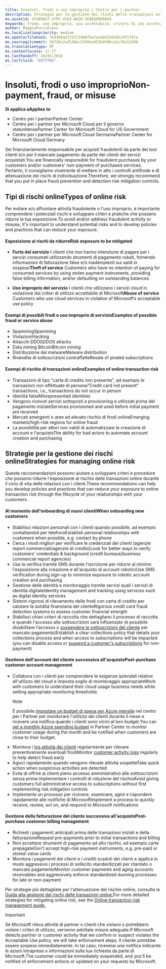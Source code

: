 ```yaml
---
title: Insoluti, frodi o uso improprio | Centro per i partner
description: Strategie per la gestione dei rischi delle transazioni online, compreso il mancato pagamento da parte del cliente per beni e servizi e l'attività fraudolenta o l'uso improprio.
ms.assetid: 2F4B9A27-37FF-41E4-8A26-5EAE88DD8A49
keywords: frode, uso improprio, uso accettabile, criteri di uso accettabile, mancato pagamento, il cliente non pagherà la fattura, rischio online, furto di servizio, abuso di servizio, sospensione di una sottoscrizione,
author: MaggiePucciEvans
ms.localizationpriority: medium
ms.openlocfilehash: 7e9184a47c5f12900f9a7acb0d33d5d5c9f1f4fa
ms.sourcegitcommit: 5b720c2ad126ec52564ad5264596ca1cf6a12489
ms.translationtype: MT
ms.contentlocale: it-IT
ms.lasthandoff: 10/05/2018
ms.locfileid: "4377703"
---
```

# <a name="non-payment-fraud-or-misuse"></a><span data-ttu-id="ecf98-104">Insoluti, frodi o uso improprio</span><span class="sxs-lookup"><span data-stu-id="ecf98-104">Non-payment, fraud, or misuse</span></span>

**<span data-ttu-id="ecf98-105">Si applica a</span><span class="sxs-lookup"><span data-stu-id="ecf98-105">Applies to</span></span>**

-  <span data-ttu-id="ecf98-106">Centro per i partner</span><span class="sxs-lookup"><span data-stu-id="ecf98-106">Partner Center</span></span>
-  <span data-ttu-id="ecf98-107">Centro per i partner per Microsoft Cloud per il governo statunitense</span><span class="sxs-lookup"><span data-stu-id="ecf98-107">Partner Center for Microsoft Cloud for US Government</span></span>
-  <span data-ttu-id="ecf98-108">Centro per i partner per Microsoft Cloud Germania</span><span class="sxs-lookup"><span data-stu-id="ecf98-108">Partner Center for Microsoft Cloud Germany</span></span>

<span data-ttu-id="ecf98-109">Sei finanziariamente responsabile per acquisti fraudolenti da parte dei tuoi clienti e/o per il mancato pagamento da parte dei clienti dei servizi acquistati.</span><span class="sxs-lookup"><span data-stu-id="ecf98-109">You are financially responsible for fraudulent purchases by your customers and/or customers' non-payment of purchased services.</span></span> <span data-ttu-id="ecf98-110">Pertanto, ti consigliamo vivamente di mettere in atto i controlli antifrode e di attenuazione dei rischi di individuazione.</span><span class="sxs-lookup"><span data-stu-id="ecf98-110">Therefore, we strongly recommend that you put in place fraud prevention and detection risk mitigation controls.</span></span>

## <a name="types-of-online-risk"></a><span data-ttu-id="ecf98-111">Tipi di rischi online</span><span class="sxs-lookup"><span data-stu-id="ecf98-111">Types of online risk</span></span>

<span data-ttu-id="ecf98-112">Per evitare e/o affrontare attività fraudolente o l'uso improprio, è importante comprendere i potenziali rischi e sviluppare criteri e pratiche che possano ridurre la tua esposizione.</span><span class="sxs-lookup"><span data-stu-id="ecf98-112">To avoid and/or address fraudulent activity or misuse, it's important to understand potential risks and to develop policies and practices that can reduce your exposure.</span></span>

#### <a name="risk-exposure-to-be-mitigated"></a><span data-ttu-id="ecf98-113">Esposizione ai rischi da ridurre</span><span class="sxs-lookup"><span data-stu-id="ecf98-113">Risk exposure to be mitigated</span></span>

- <span data-ttu-id="ecf98-114">**Furto del servizio** I clienti che non hanno intenzione di pagare per i servizi consumati utilizzando strumenti di pagamento rubati, fornendo informazioni di fatturazione false e/o inadempienti sui saldi in sospeso</span><span class="sxs-lookup"><span data-stu-id="ecf98-114">**Theft of service** Customers who have no intention of paying for consumed services by using stolen payment instruments, providing false billing information, and/or defaulting on outstanding balances</span></span>

- <span data-ttu-id="ecf98-115">**Uso improprio del servizio** I clienti che utilizzano i servizi cloud in violazione dei criteri di utilizzo accettabile di Microsoft</span><span class="sxs-lookup"><span data-stu-id="ecf98-115">**Abuse of service** Customers who use cloud services in violation of Microsoft’s acceptable use policy</span></span>

#### <a name="examples-of-possible-fraud-or-service-abuse"></a><span data-ttu-id="ecf98-116">Esempi di possibili frodi o uso improprio di servizio</span><span class="sxs-lookup"><span data-stu-id="ecf98-116">Examples of possible fraud or service abuse</span></span>
- <span data-ttu-id="ecf98-117">Spamming</span><span class="sxs-lookup"><span data-stu-id="ecf98-117">Spamming</span></span>
- <span data-ttu-id="ecf98-118">Violazioni</span><span class="sxs-lookup"><span data-stu-id="ecf98-118">Hacking</span></span>
- <span data-ttu-id="ecf98-119">Attacchi DDOS</span><span class="sxs-lookup"><span data-stu-id="ecf98-119">DDOS attacks</span></span>
- <span data-ttu-id="ecf98-120">Data mining Bitcoin</span><span class="sxs-lookup"><span data-stu-id="ecf98-120">Bitcoin mining</span></span>
- <span data-ttu-id="ecf98-121">Distribuzione del malware</span><span class="sxs-lookup"><span data-stu-id="ecf98-121">Malware distribution</span></span>
- <span data-ttu-id="ecf98-122">Rivendita di sottoscrizioni contraffatte</span><span class="sxs-lookup"><span data-stu-id="ecf98-122">Resale of pirated subscriptions</span></span> 

#### <a name="examples-of-online-transaction-risk"></a><span data-ttu-id="ecf98-123">Esempi di rischio di transazioni online</span><span class="sxs-lookup"><span data-stu-id="ecf98-123">Examples of online transaction risk</span></span>
- <span data-ttu-id="ecf98-124">Transazioni di tipo "carta di credito non presente", ad esempio le transazioni non effettuate di persona</span><span class="sxs-lookup"><span data-stu-id="ecf98-124">"Credit card not present" transactions, i.e., transactions do not occur in person</span></span>
- <span data-ttu-id="ecf98-125">Identità false</span><span class="sxs-lookup"><span data-stu-id="ecf98-125">Misrepresented identities</span></span>
- <span data-ttu-id="ecf98-126">Vengono ricevuti servizi sottoposti a provisioning e utilizzati prima del pagamento iniziale</span><span class="sxs-lookup"><span data-stu-id="ecf98-126">Services provisioned and used before initial payment are received</span></span>
- <span data-ttu-id="ecf98-127">Mercati emergenti o aree ad elevato rischio di frodi online</span><span class="sxs-lookup"><span data-stu-id="ecf98-127">Emerging markets/high-risk regions for online fraud</span></span>
- <span data-ttu-id="ecf98-128">La possibilità per attori non validi di automatizzare la creazione di account e l'acquisto</span><span class="sxs-lookup"><span data-stu-id="ecf98-128">The ability for bad actors to automate account creation and purchasing</span></span>

## <a name="strategies-for-managing-online-risk"></a><span data-ttu-id="ecf98-129">Strategie per la gestione dei rischi online</span><span class="sxs-lookup"><span data-stu-id="ecf98-129">Strategies for managing online risk</span></span>

<span data-ttu-id="ecf98-130">Queste raccomandazioni possono aiutare a sviluppare criteri e procedure che possono ridurre l'esposizione al rischio delle transazioni online durante il ciclo di vita delle relazioni con i clienti.</span><span class="sxs-lookup"><span data-stu-id="ecf98-130">These recommendations can help you develop policies and practices that can reduce your exposure to online transaction risk through the lifecycle of your relationships with your customers.</span></span>  

#### <a name="when-onboarding-new-customers"></a><span data-ttu-id="ecf98-131">Al momento dell'onboarding di nuovi clienti</span><span class="sxs-lookup"><span data-stu-id="ecf98-131">When onboarding new customers</span></span>
- <span data-ttu-id="ecf98-132">Stabilisci relazioni personali con i clienti quando possibile, ad esempio contattandoli per telefono</span><span class="sxs-lookup"><span data-stu-id="ecf98-132">Establish personal relationships with customers when possible, e.g. contact by phone</span></span>
- <span data-ttu-id="ecf98-133">Cerca i modi migliori per verificare le credenziali dei clienti (agenzie report commerciali/agenzie di credito)</span><span class="sxs-lookup"><span data-stu-id="ecf98-133">Look for better ways to verify customers' credentials & background (credit bureaus/business commercial report agencies)</span></span> 
- <span data-ttu-id="ecf98-134">Usa la verifica tramite SMS durante l'iscrizione per ridurre al minimo l'esposizione alla creazione e all'acquisto di account robotici</span><span class="sxs-lookup"><span data-stu-id="ecf98-134">Use SMS verification during sign-up to minimize exposure to robotic account creation and purchasing</span></span>
- <span data-ttu-id="ecf98-135">Gestione delle identità e monitoraggio tramite servizi quali i servizi di identità digitale</span><span class="sxs-lookup"><span data-stu-id="ecf98-135">Identity management and tracking using services such as digital identity services</span></span>
- <span data-ttu-id="ecf98-136">Sistemi rigorosi di rilevamento delle frodi con carta di credito per valutare la solidità finanziaria del cliente</span><span class="sxs-lookup"><span data-stu-id="ecf98-136">Rigorous credit card fraud detection systems to assess customer financial strength</span></span>
- <span data-ttu-id="ecf98-137">Stabilisci chiari criteri di raccolta che dettagliano il processo di raccolta e quando l'accesso alle sottoscrizioni sarà influenzato (è possibile disabilitare l'accesso o [sospendere le sottoscrizioni del cliente](suspend-a-subscription.md) per mancato pagamento)</span><span class="sxs-lookup"><span data-stu-id="ecf98-137">Establish a clear collections policy that details your collections process and when access to subscriptions will be impacted (you can disable access or [suspend a customer's subscriptions](suspend-a-subscription.md) for non-payment)</span></span>

#### <a name="post-purchase-customer-account-management"></a><span data-ttu-id="ecf98-138">Gestione dell'account del cliente successiva all'acquisto</span><span class="sxs-lookup"><span data-stu-id="ecf98-138">Post-purchase customer account management</span></span>
- <span data-ttu-id="ecf98-139">Collabora con i clienti per comprendere le esigenze aziendali relative all'utilizzo del cloud e imposta soglie di monitoraggio appropriate</span><span class="sxs-lookup"><span data-stu-id="ecf98-139">Work with customers to understand their cloud usage business needs while setting appropriate monitoring thresholds</span></span>
    > [!NOTE]  
    >  <span data-ttu-id="ecf98-140">È possibile [impostare un budget di spesa per Azure mensile](set-an-azure-spending-budget-for-your-customers.md) nel centro per i Partner per monitorare l'utilizzo dei clienti durante il mese e ricevere una notifica quando i clienti sono vicini al loro budget.</span><span class="sxs-lookup"><span data-stu-id="ecf98-140">You can [set a monthly Azure spending budget](set-an-azure-spending-budget-for-your-customers.md) in Partner Center to monitor customer usage during the month and be notified when customers are close to their budget.</span></span>
- <span data-ttu-id="ecf98-141">Monitora i [log attività dei clienti](activity-logs.md) regolarmente per rilevare preventivamente eventuali frodi</span><span class="sxs-lookup"><span data-stu-id="ecf98-141">Monitor [customer activity logs](activity-logs.md) regularly to help detect fraud early</span></span>
- <span data-ttu-id="ecf98-142">Agisci rapidamente quando vengono rilevate attività sospette</span><span class="sxs-lookup"><span data-stu-id="ecf98-142">Take quick action when suspicious activities are detected</span></span>
- <span data-ttu-id="ecf98-143">Evita di offrire ai clienti pieno accesso amministrativo alle sottoscrizioni senza prima implementare i controlli di riduzione del rischio</span><span class="sxs-lookup"><span data-stu-id="ecf98-143">Avoid giving customers full administrative access to subscriptions without first implementing risk mitigation controls</span></span>
- <span data-ttu-id="ecf98-144">Implementa un processo per ricevere, esaminare, agire e rispondere rapidamente alle notifiche di Microsoft</span><span class="sxs-lookup"><span data-stu-id="ecf98-144">Implement a process to quickly receive, review, act on, and respond to Microsoft notifications</span></span>

#### <a name="post-purchase-customer-billing-management"></a><span data-ttu-id="ecf98-145">Gestione della fatturazione del cliente successiva all'acquisto</span><span class="sxs-lookup"><span data-stu-id="ecf98-145">Post-purchase customer billing management</span></span>
- <span data-ttu-id="ecf98-146">Richiedi i pagamenti anticipati prima delle transazioni iniziali e della fatturazione</span><span class="sxs-lookup"><span data-stu-id="ecf98-146">Request pre-payments prior to initial transactions and billing</span></span> 
- <span data-ttu-id="ecf98-147">Non accettare strumenti di pagamento ad alto rischio, ad esempio carte prepagate</span><span class="sxs-lookup"><span data-stu-id="ecf98-147">Don't accept high-risk payment instruments, e.g. pre-paid or stored-value cards</span></span>
- <span data-ttu-id="ecf98-148">Monitora i pagamenti dei clienti e i crediti scaduti dei clienti e applica in modo aggressivo i processi di sollecito standardizzati per ritardato o mancato pagamento</span><span class="sxs-lookup"><span data-stu-id="ecf98-148">Monitor customer payments and aging accounts receivables and aggressively enforce standardized dunning processes for late or non-payment</span></span>

<span data-ttu-id="ecf98-149">Per strategie più dettagliate per l'attenuazione del rischio online, consulta la [Guida alla gestione dei rischi delle transazioni online.](https://assets.windowsphone.com/7d885238-e13b-4f10-a682-3d5adacd2859/CSP-PartnerRiskGuide-APSFinal_InvariantCulture_Default.zip)</span><span class="sxs-lookup"><span data-stu-id="ecf98-149">For more detailed strategies for mitigating online risk, see the [Online transaction risk management guide.](https://assets.windowsphone.com/7d885238-e13b-4f10-a682-3d5adacd2859/CSP-PartnerRiskGuide-APSFinal_InvariantCulture_Default.zip)</span></span>

> [!IMPORTANT]  
> <span data-ttu-id="ecf98-150">Se Microsoft rileva attività di partner o clienti che violano o potrebbero violare i criteri di utilizzo, verranno adottate misure adeguate.</span><span class="sxs-lookup"><span data-stu-id="ecf98-150">If Microsoft detects partner or customer activity that we confirm or suspect violates the Acceptable Use policy, we will take enforcement steps.</span></span> <span data-ttu-id="ecf98-151">Il cliente potrebbe essere sospeso immediatamente. In tal caso, riceverai una notifica indicante le azioni intraprese o informazioni sulla tua richiesta da parte di Microsoft.</span><span class="sxs-lookup"><span data-stu-id="ecf98-151">The customer could be immediately suspended, and you'll be notified of enforcement actions or updated on your requests by Microsoft.</span></span>

 

 



